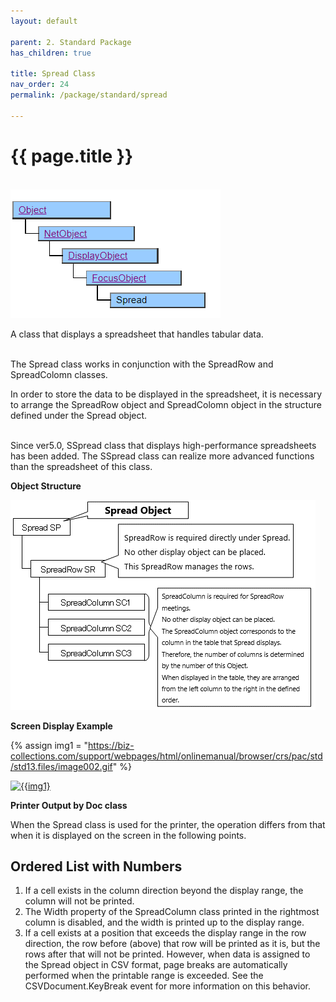 ```yaml
---
layout: default

parent: 2. Standard Package
has_children: true

title: Spread Class
nav_order: 24
permalink: /package/standard/spread

---
```



# {{ page.title }}
<br>

<a href="/img/Package/Standard-Spread.PNG" target="_blank">
<img src="/img/Package/Standard-Spread.PNG" alt="login image"></a>


A class that displays a spreadsheet that handles tabular data.<br><br>

The Spread class works in conjunction with the SpreadRow and SpreadColomn classes.<br>

In order to store the data to be displayed in the spreadsheet, it is necessary to arrange the SpreadRow object and SpreadColomn object in the structure defined under the Spread object.<br><br>

Since ver5.0, SSpread class that displays high-performance spreadsheets has been added. The SSpread class can realize more advanced functions than the spreadsheet of this class.

**Object Structure**

<a href="/img/Package/Spread.gif" target="_blank">
<img src="/img/Package/Spread.gif" alt="login image"></a><br>


**Screen Display Example** <br>

{% assign img1 = "https://biz-collections.com/support/webpages/html/onlinemanual/browser/crs/pac/std/std13.files/image002.gif" %}

<a href="{{ img1 }}" target="_blank"> <img src="{{ img1 }}" alt="{{img1}"></a> <br>


**Printer Output by Doc class** <br>

When the Spread class is used for the printer, the operation differs from that when it is displayed on the screen in the following points.


<html>
<body>

<h2>Ordered List with Numbers</h2>

<ol type="1">
  <li>If a cell exists in the column direction beyond the display range, the column will not be printed. </li>
  <li>The Width property of the SpreadColumn class printed in the rightmost column is disabled, and the width is printed up to the display range.</li>
  <li>If a cell exists at a position that exceeds the display range in the row direction, the row before (above) that row will be printed as it is, but the rows after that will not be printed. However, when data is assigned to the Spread object in CSV format, page breaks are automatically performed when the printable range is exceeded. See the CSVDocument.KeyBreak event for more information on this behavior.</li>
</ol>  

</body>
</html>
   

   